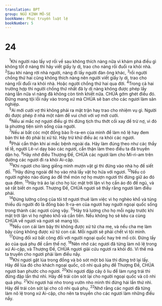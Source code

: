 ```yaml
---
translation: BPT
group: NGŨ KINH MÔ-SE
bookName: Phục truyền luật lệ 
bookNumber: 5
---
```


<div class="title"><h1>24</h1></div>
<span class="verse phu_24_1"> <sup>1</sup>Khi người nào lấy vợ rồi về sau không thích nàng nữa vì khám phá điều gì không tốt ở nàng thì hãy viết giấy ly dị, trao cho nàng rồi đuổi ra khỏi nhà.</span>
<span class="verse phu_24_2"><sup>2</sup>Sau khi nàng rời nhà người, nàng đi lấy người đàn ông khác,</span>
<span class="verse phu_24_3"><sup>3</sup>rồi người chồng thứ hai cũng không thích nàng nên người viết giấy ly dị, trao cho nàng rồi đuổi ra khỏi nhà. Hoặc người chồng thứ hai qua đời.</span>
<span class="verse phu_24_4"><sup>4</sup>Trong cả hai trường hợp thì người chồng thứ nhất đã ly dị nàng không được phép lấy nàng lần nữa vì nàng đã không còn tinh khiết nữa. CHÚA gớm ghét điều đó. Đừng mang tội lỗi nầy vào trong xứ mà CHÚA sẽ ban cho các ngươi làm sản nghiệp.<br/></span>
<span class="verse phu_24_5"> <sup>5</sup>Ai mới cưới vợ thì không phải ra mặt trận hay trao cho nhiệm vụ gì. Người đó được phép ở nhà một năm để vui chơi với vợ mới cưới.<br/></span>
<span class="verse phu_24_6"> <sup>6</sup>Nếu ai mắc nợ ngươi điều gì thì đừng tịch thu thớt cối xay để trừ nợ, vì đó là phương tiện sinh sống của người.<br/></span>
<span class="verse phu_24_7"> <sup>7</sup>Nếu ai bắt cóc một đồng bào Ít-ra-en của mình để làm nô lệ hay đem bán thì kẻ đó phải bị xử tử. Hãy trừ khử điều ác ra khỏi các ngươi.<br/></span>
<span class="verse phu_24_8"> <sup>8</sup>Phải cẩn thận khi ai mắc bệnh ngoài da. Hãy làm đúng theo như các thầy tế lễ, người Lê-vi dạy bảo các ngươi, cẩn thận làm theo điều ta đã truyền dặn họ.</span>
<span class="verse phu_24_9"><sup>9</sup>Hãy nhớ điều Thượng Đế, CHÚA các ngươi làm cho Mi-ri-am trên đường các ngươi đi ra khỏi Ai-cập.<br/></span>
<span class="verse phu_24_10"> <sup>10</sup>Khi ngươi cho láng giềng mình mượn vật gì thì đừng vào nhà họ để siết đồ.</span>
<span class="verse phu_24_11"><sup>11</sup>Hãy đứng ngoài để họ vào nhà lấy vật họ hứa với ngươi.</span>
<span class="verse phu_24_12"><sup>12</sup>Nếu có người nghèo nào dùng áo để thế món nợ họ mượn ngươi thì đừng giữ áo đó qua đêm.</span>
<span class="verse phu_24_13"><sup>13</sup>Hãy trả áo lại cho họ lúc mặt trời lặn vì họ cần áo đó để ngủ, và sẽ rất biết ơn ngươi. Thượng Đế, CHÚA ngươi sẽ thấy rằng ngươi làm điều phải.<br/></span>
<span class="verse phu_24_14"> <sup>14</sup>Đừng lường công của tôi tớ ngươi thuê làm việc vì họ nghèo khổ và túng thiếu dù người đó là đồng bào Ít-ra-en của ngươi hay người ngoại quốc sống trong thành các ngươi cũng vậy.</span>
<span class="verse phu_24_15"><sup>15</sup>Hãy trả lương cho họ mỗi ngày trước khi mặt trời lặn vì họ nghèo khổ và cần tiền. Nếu không họ sẽ kêu ca cùng CHÚA về ngươi và ngươi sẽ mang tội.<br/></span>
<span class="verse phu_24_16"> <sup>16</sup>Nếu con cái làm bậy thì không được xử tử cha mẹ, và nếu cha mẹ làm bậy cũng không được xử tử con cái. Mỗi người sẽ phải chết vì tội mình.<br/></span>
<span class="verse phu_24_17"> <sup>17</sup>Đừng đối xử bất công đối với người ngoại quốc hay trẻ mồ côi. Đừng lấy áo của quả phụ để cầm thế nợ.</span>
<span class="verse phu_24_18"><sup>18</sup>Nên nhớ các ngươi đã từng làm nô lệ trong xứ Ai-cập, và Thượng Đế, CHÚA ngươi giải cứu ngươi ra khỏi đó. Vì thế mà ta truyền cho ngươi phải làm điều nầy.<br/></span>
<span class="verse phu_24_19"> <sup>19</sup>Khi ngươi gặt lúa trong đồng và bỏ sót một bó lúa thì đừng trở lại lấy. Hãy để lúa đó cho khách ngoại quốc, cô nhi quả phụ để Thượng Đế, CHÚA ngươi ban phước cho ngươi.</span>
<span class="verse phu_24_20"><sup>20</sup>Khi ngươi đập cây ô liu để làm rụng trái thì đừng đập lần thứ nhì. Hãy để trái còn sót lại cho người ngoại quốc và cô nhi quả phụ.</span>
<span class="verse phu_24_21"><sup>21</sup>Khi ngươi hái nho trong vườn nho mình thì đừng hái lần thứ nhì. Hãy để trái còn sót lại cho cô nhi quả phụ.</span>
<span class="verse phu_24_22"><sup>22</sup>Nhớ rằng các ngươi đã từng làm nô lệ trong xứ Ai-cập, cho nên ta truyền cho các ngươi làm những điều nầy.<br/></span>
